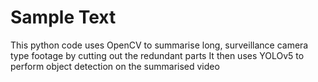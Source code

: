 # Sample Text
This python code uses OpenCV to summarise long, surveillance camera type footage by cutting out the redundant parts
It then uses YOLOv5 to perform object detection on the summarised video
